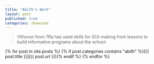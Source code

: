 ```yaml
---
title: "Abith's Work"
layout: post
published: true
categories: showcase
---
```


> Vithurun from 7Ra has used skills for GUI-making from lessons to build informative programs about the school.

{% for post in site.posts %}
{% if post.categories contains "abith" %}[{{ post.title }}]({{ post.url }}){% endif %}
{% endfor %}

